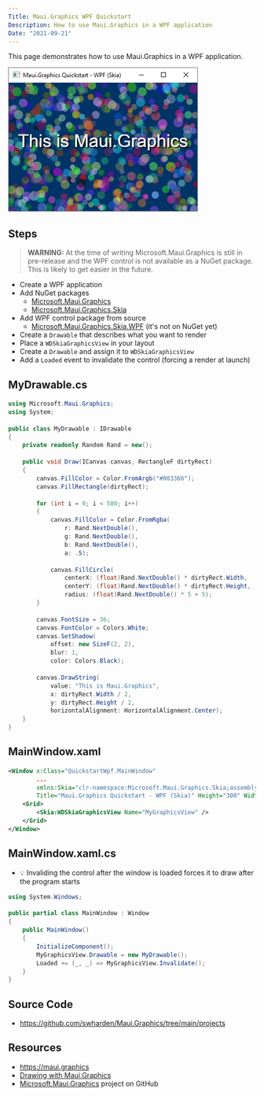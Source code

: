 ```yaml
---
Title: Maui.Graphics WPF Quickstart
Description: How to use Maui.Graphics in a WPF application
Date: "2021-09-21"
---
```


This page demonstrates how to use Maui.Graphics in a WPF application. 

<div class='text-center img-border'>

![](maui-graphics-quickstart-wpf.png)

</div>

## Steps

> **WARNING:** At the time of writing Microsoft.Maui.Graphics is still in pre-release and the WPF control is not available as a NuGet package. This is likely to get easier in the future.

* Create a WPF application
* Add NuGet packages
  * [Microsoft.Maui.Graphics](https://www.nuget.org/packages/Microsoft.Maui.Graphics)
  * [Microsoft.Maui.Graphics.Skia](https://www.nuget.org/packages/Microsoft.Maui.Graphics.Skia)
* Add WPF control package from source
  * [Microsoft.Maui.Graphics.Skia.WPF](https://github.com/dotnet/Microsoft.Maui.Graphics/tree/main/src/Microsoft.Maui.Graphics.Skia.WPF) (it's not on NuGet yet)
* Create a `Drawable` that describes what you want to render
* Place a `WDSkiaGraphicsView` in your layout
* Create a `Drawable` and assign it to `WDSkiaGraphicsView`
* Add a `Loaded` event to invalidate the control (forcing a render at launch)

## MyDrawable.cs
```cs
using Microsoft.Maui.Graphics;
using System;

public class MyDrawable : IDrawable
{
    private readonly Random Rand = new();

    public void Draw(ICanvas canvas, RectangleF dirtyRect)
    {
        canvas.FillColor = Color.FromArgb("#003366");
        canvas.FillRectangle(dirtyRect);

        for (int i = 0; i < 500; i++)
        {
            canvas.FillColor = Color.FromRgba(
                r: Rand.NextDouble(),
                g: Rand.NextDouble(),
                b: Rand.NextDouble(),
                a: .5);

            canvas.FillCircle(
                centerX: (float)Rand.NextDouble() * dirtyRect.Width,
                centerY: (float)Rand.NextDouble() * dirtyRect.Height,
                radius: (float)Rand.NextDouble() * 5 + 5);
        }

        canvas.FontSize = 36;
        canvas.FontColor = Colors.White;
        canvas.SetShadow(
            offset: new SizeF(2, 2),
            blur: 1,
            color: Colors.Black);

        canvas.DrawString(
            value: "This is Maui.Graphics",
            x: dirtyRect.Width / 2,
            y: dirtyRect.Height / 2,
            horizontalAlignment: HorizontalAlignment.Center);
    }
}
```

## MainWindow.xaml

```xml
<Window x:Class="QuickstartWpf.MainWindow"
        ...
        xmlns:Skia="clr-namespace:Microsoft.Maui.Graphics.Skia;assembly=Microsoft.Maui.Graphics.Skia.WPF"
        Title="Maui.Graphics Quickstart - WPF (Skia)" Height="300" Width="400">
    <Grid>
        <Skia:WDSkiaGraphicsView Name="MyGraphicsView" />
    </Grid>
</Window>
```

## MainWindow.xaml.cs

* 💡 Invaliding the control after the window is loaded forces it to draw after the program starts

```cs
using System.Windows;

public partial class MainWindow : Window
{
    public MainWindow()
    {
        InitializeComponent();
        MyGraphicsView.Drawable = new MyDrawable();
        Loaded += (_, _) => MyGraphicsView.Invalidate();
    }
}
```

## Source Code

* https://github.com/swharden/Maui.Graphics/tree/main/projects

## Resources
* https://maui.graphics
* [Drawing with Maui.Graphics](https://swharden.com/blog/2021-09-10-maui-graphics)
* [Microsoft.Maui.Graphics](https://github.com/dotnet/Microsoft.Maui.Graphics) project on GitHub